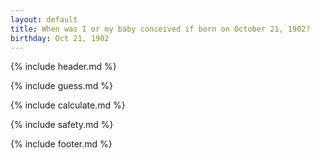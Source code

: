 ```yaml
---
layout: default
title: When was I or my baby conceived if born on October 21, 1902?
birthday: Oct 21, 1902
---
```


{% include header.md %}

{% include guess.md %}

{% include calculate.md %}

{% include safety.md %}

{% include footer.md %}



